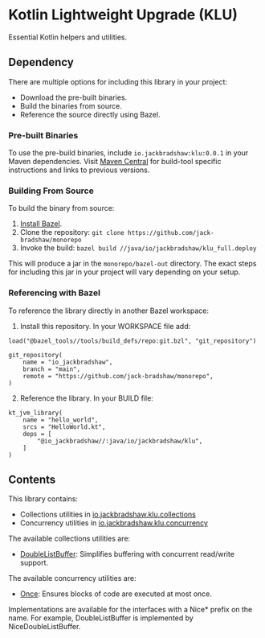 # Kotlin Lightweight Upgrade (KLU)

Essential Kotlin helpers and utilities.

## Dependency

There are multiple options for including this library in your project:

- Download the pre-built binaries.
- Build the binaries from source.
- Reference the source directly using Bazel.

### Pre-built Binaries

To use the pre-build binaries, include `io.jackbradshaw:klu:0.0.1` in your Maven dependencies. Visit
[Maven Central](https://search.maven.org/artifact/io.jackbradshaw/klu) for build-tool specific instructions and links to
previous versions.

### Building From Source

To build the binary from source:

1. [Install Bazel](https://docs.bazel.build/versions/main/install.html).
2. Clone the repository: `git clone https://github.com/jack-bradshaw/monorepo`
3. Invoke the build: `bazel build //java/io/jackbradshaw/klu_full.deploy`

This will produce a jar in the `monorepo/bazel-out` directory. The exact steps for including this jar in your project
will vary depending on your setup.

### Referencing with Bazel

To reference the library directly in another Bazel workspace:

1. Install this repository. In your WORKSPACE file add:

```
load("@bazel_tools//tools/build_defs/repo:git.bzl", "git_repository")

git_repository(
    name = "io_jackbradshaw",
    branch = "main",
    remote = "https://github.com/jack-bradshaw/monorepo",
)
```

2. Reference the library. In your BUILD file:

```
kt_jvm_library(
    name = "hello_world",
    srcs = "HelloWorld.kt",
    deps = [
        "@io_jackbradshaw//:java/io/jackbradshaw/klu",
    ]
)
```

## Contents

This library contains:

- Collections utilities
  in [io.jackbradshaw.klu.collections](https://github.com/jack-bradshaw/monorepo/blob/main/java/io/jackbradshaw/klu/collections)
- Concurrency utilities
  in [io.jackbradshaw.klu.concurrency](https://github.com/jack-bradshaw/monorepo/blob/main/java/io/jackbradshaw/klu/concurrency)

The available collections utilities are:

- [DoubleListBuffer](https://github.com/jack-bradshaw/monorepo/blob/main/java/io/jackbradshaw/klu/collections/DoubleListBuffer.kt):
  Simplifies buffering with concurrent read/write support.

The available concurrency utilities are:

- [Once](https://github.com/jack-bradshaw/monorepo/blob/main/java/io/jackbradshaw/klu/concurrency/Once.kt): Ensures
  blocks of code are executed at most once.

Implementations are available for the interfaces with a Nice* prefix on the name. For example, DoubleListBuffer is
implemented by NiceDoubleListBuffer. 
